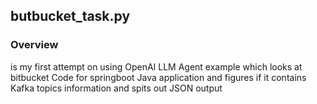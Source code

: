 
## butbucket_task.py

### Overview
is my first attempt on using OpenAI LLM Agent example which looks at bitbucket Code for springboot Java application 
and figures if it contains Kafka topics information and spits out JSON output

